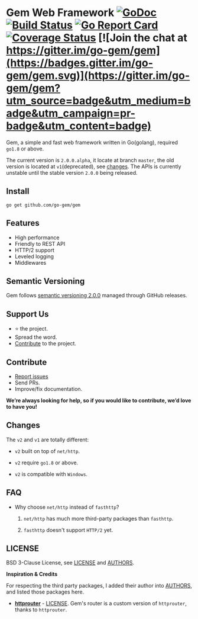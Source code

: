 # Gem Web Framework [![GoDoc](https://godoc.org/github.com/go-gem/gem?status.svg)](https://godoc.org/github.com/go-gem/gem) [![Build Status](https://travis-ci.org/go-gem/gem.svg?branch=master)](https://travis-ci.org/go-gem/gem) [![Go Report Card](https://goreportcard.com/badge/github.com/go-gem/gem)](https://goreportcard.com/report/github.com/go-gem/gem) [![Coverage Status](https://coveralls.io/repos/github/go-gem/gem/badge.svg?branch=master)](https://coveralls.io/github/go-gem/gem?branch=master) [![Join the chat at https://gitter.im/go-gem/gem](https://badges.gitter.im/go-gem/gem.svg)](https://gitter.im/go-gem/gem?utm_source=badge&utm_medium=badge&utm_campaign=pr-badge&utm_content=badge)

Gem, a simple and fast web framework written in Go(golang), required `go1.8` or above.

The current version is `2.0.0.alpha`, it locate at branch `master`, the old version is located at `v1`(deprecated), see [changes](#changes). 
The APIs is currently unstable until the stable version `2.0.0` being released.


## Install

```
go get github.com/go-gem/gem
```


## Features

- High performance
- Friendly to REST API
- HTTP/2 support
- Leveled logging
- Middlewares


## Semantic Versioning

Gem follows [semantic versioning 2.0.0](http://semver.org/) managed through GitHub releases.


## Support Us

- :star: the project.
- Spread the word.
- [Contribute](#contribute) to the project.


## Contribute

- [Report issues](https://github.com/go-gem/gem/issues/new)
- Send PRs.
- Improve/fix documentation.

**We’re always looking for help, so if you would like to contribute, we’d love to have you!**


## Changes

The `v2` and `v1` are totally different:

- `v2` built on top of `net/http`.
 
- `v2` require `go1.8` or above.

- `v2` is compatible with `Windows`.


## FAQ

- Why choose `net/http` instead of `fasthttp`?

    1. `net/http` has much more third-party packages than `fasthttp`.
    
    2. `fasthttp` doesn't support `HTTP/2` yet.


## LICENSE

BSD 3-Clause License, see [LICENSE](LICENSE) and [AUTHORS](AUTHORS.md).

**Inspiration & Credits**

For respecting the third party packages, I added their author into [AUTHORS](AUTHORS.md), and listed those packages here.

- [**httprouter**](https://github.com/julienschmidt/httprouter) - [LICENSE](https://github.com/julienschmidt/httprouter/blob/master/LICENSE).
    Gem's router is a custom version of `httprouter`, thanks to `httprouter`.
